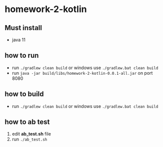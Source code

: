 # homework-2-kotlin

## Must install
- java 11

## how to run
- run `./gradlew clean build` or windows use `./gradlew.bat clean build`
- run `java -jar build/libs/homework-2-kotlin-0.0.1-all.jar` on port 8080

## how to build
- run `./gradlew clean build` or windows use `./gradlew.bat clean build`

## how to ab test
1. edit **ab_test.sh** file
2. run `./ab_test.sh`